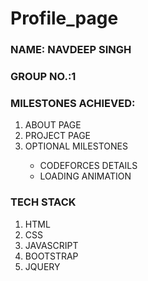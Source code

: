 <h1>Profile_page</h1>
<h3>NAME: NAVDEEP SINGH</h3>
<h3>GROUP NO.:1</h3>

<h3>MILESTONES ACHIEVED: </h3>
<p>
  <ol>
    <li>ABOUT PAGE</li>
    <li>PROJECT PAGE</li>
    <li>OPTIONAL MILESTONES</li>
    <ul>
      <li>CODEFORCES DETAILS</li>
      <li>LOADING ANIMATION</li>
    </ul>
  </ol>
</p>

<h3>TECH STACK</h3>
<p>
  <ol>
    <li>HTML</li>
    <li>CSS</li>
    <li>JAVASCRIPT</li>
    <li>BOOTSTRAP</li>
    <li>JQUERY</li>
</ol>
</p>
